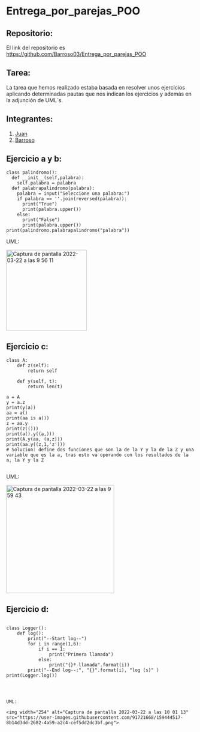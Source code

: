 # Entrega_por_parejas_POO


## Repositorio:

El link del repositorio es https://github.com/Barroso03/Entrega_por_parejas_POO



## Tarea:

La tarea que hemos realizado estaba basada en resolver unos ejercicios aplicando determinadas pautas que nos indican los ejercicios y además en la adjunción de UML´s.

## Integrantes:

1. [Juan](https://github.com/juaannavarro) 
2. [Barroso](https://github.com/Barroso03)



## Ejercicio a y b:

```
class palindromo():
  def __init__(self,palabra):
    self.palabra = palabra
  def palabrapalindromo(palabra):
    palabra = input("Seleccione una palabra:")
    if palabra == ''.join(reversed(palabra)):
      print("True")
      print(palabra.upper())
    else:
      print("False")
      print(palabra.upper())
print(palindromo.palabrapalindromo("palabra"))

````
UML:


<img width="215" alt="Captura de pantalla 2022-03-22 a las 9 56 11" src="https://user-images.githubusercontent.com/91721668/159443630-752bb9f1-b332-4c3d-bb30-7fe913dd9356.png">


## Ejercicio c:

```
class A: 
    def z(self): 
        return self 
 
    def y(self, t): 
        return len(t) 
 
a = A 
y = a.z 
print(y(a)) 
aa = a() 
print(aa is a()) 
z = aa.y 
print(z(())) 
print(a().y((a,))) 
print(A.y(aa, (a,z))) 
print(aa.y((z,1,'z'))) 
# Solucion: define dos funciones que son la de la Y y la de la Z y una variable que es la a, tras esto va operando con los resultados de la a, la Y y la Z


```

UML:

<img width="288" alt="Captura de pantalla 2022-03-22 a las 9 59 43" src="https://user-images.githubusercontent.com/91721668/159444497-2be8ff6b-e5f0-4988-8aa0-cc9b7b8b9f03.png">



## Ejercicio d:

```

class Logger():
    def log():
        print("--Start log--")
        for i in range(1,6):
            if i == 1:
                print("Primera llamada")
            else:
                print("{}ª llamada".format(i))
        print("--End log--:", "{}".format(i), "log (s)" )
print(Logger.log())        




UML:

<img width="254" alt="Captura de pantalla 2022-03-22 a las 10 01 13" src="https://user-images.githubusercontent.com/91721668/159444517-8b14d3dd-2682-4a59-a2c4-cef5dd2dc3bf.png">


